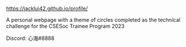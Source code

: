 https://jacklui42.github.io/profile/

A personal webpage with a theme of circles completed as the technical challenge for the CSESoc Trainee Program 2023

Discord: 心海#8888
